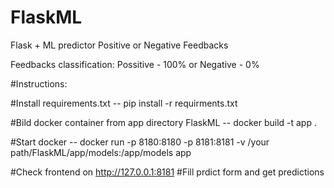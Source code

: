 # FlaskML
Flask + ML predictor Positive or Negative Feedbacks


Feedbacks classification: Possitive - 100% or Negative - 0%

#Instructions:

#Install requirements.txt -- pip install -r requirments.txt

#Bild docker container from app directory FlaskML -- docker build -t app .

#Start docker -- docker run -p 8180:8180 -p 8181:8181 -v /your path/FlaskML/app/models:/app/models app

#Check frontend on http://127.0.0.1:8181 #Fill prdict form and get predictions
